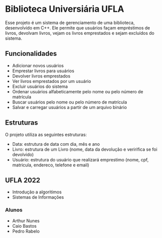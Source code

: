 # Biblioteca Universiária UFLA 

Esse projeto é um sistema de gerenciamento de uma biblioteca, desenvolvido em C++. Ele permite que usuários façam empréstimos de livros, devolvam livros, vejam os livros emprestados e sejam excluídos do sistema.

## Funcionalidades
* Adicionar novos usuários
* Emprestar livros para usuários
* Devolver livros emprestados
* Ver livros emprestados por um usuário
* Excluir usuários do sistema
* Ordenar usuários alfabeticamente pelo nome ou pelo número de matrícula
* Buscar usuários pelo nome ou pelo número de matrícula
* Salvar e carregar usuários a partir de um arquivo binário

## Estruturas

O projeto utiliza as seguintes estruturas:

* Data: estrutura de data com dia, mês e ano
* Livro: estrutura de um Livro (nome, data da devolução e veririfica se foi devolvido)
* Usuário: estrutura do usuário que realizará emprestimo (nome, cpf, matricula, endereco, telefone e email)

## UFLA 2022
- Introdução a algoritimos
- Sistemas de Informações
### Alunos
* Arthur Nunes
* Caio Bastos
* Pedro Rabelo
